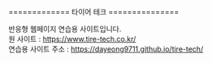 ============= 타이어 테크 ===============

반응형 웹페이지 연습용 사이트입니다. <br>
원 사이트 : https://www.tire-tech.co.kr/ <br>
연습용 사이트 주소 : https://dayeong9711.github.io/tire-tech/

